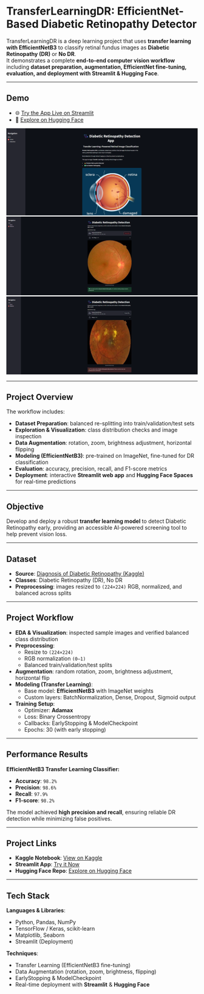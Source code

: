 # **TransferLearningDR: EfficientNet-Based Diabetic Retinopathy Detector**

TransferLearningDR is a deep learning project that uses **transfer learning with EfficientNetB3** to classify retinal fundus images as **Diabetic Retinopathy (DR)** or **No DR**.  
It demonstrates a complete **end-to-end computer vision workflow** including **dataset preparation, augmentation, EfficientNet fine-tuning, evaluation, and deployment with Streamlit & Hugging Face**.

---

## **Demo**
- 🌐 [Try the App Live on Streamlit](https://transferlearningdr-httrdrrzqndfzqbyak8wkc.streamlit.app/)  
- 🤗 [Explore on Hugging Face](https://huggingface.co/RawanAlwadeya/TransferLearningDR)

![App Demo](https://github.com/rawan-alwadiya/TransferLearningDR/blob/main/TransferLearningDR_App.png)  
![No DR Example](https://github.com/rawan-alwadiya/TransferLearningDR/blob/main/No_DR.png)  
![DR Example](https://github.com/rawan-alwadiya/TransferLearningDR/blob/main/DR.png)

---

## **Project Overview**

The workflow includes:  
- **Dataset Preparation**: balanced re-splitting into train/validation/test sets  
- **Exploration & Visualization**: class distribution checks and image inspection  
- **Data Augmentation**: rotation, zoom, brightness adjustment, horizontal flipping  
- **Modeling (EfficientNetB3)**: pre-trained on ImageNet, fine-tuned for DR classification  
- **Evaluation**: accuracy, precision, recall, and F1-score metrics  
- **Deployment**: interactive **Streamlit web app** and **Hugging Face Spaces** for real-time predictions

---

## **Objective**

Develop and deploy a robust **transfer learning model** to detect Diabetic Retinopathy early, providing an accessible AI-powered screening tool to help prevent vision loss.

---

## **Dataset**

- **Source**: [Diagnosis of Diabetic Retinopathy (Kaggle)](https://www.kaggle.com/datasets/pkdarabi/diagnosis-of-diabetic-retinopathy/data)  
- **Classes**: Diabetic Retinopathy (DR), No DR  
- **Preprocessing**: images resized to `(224×224)` RGB, normalized, and balanced across splits

---

## **Project Workflow**

- **EDA & Visualization**: inspected sample images and verified balanced class distribution  
- **Preprocessing**:  
  - Resize to `(224×224)`  
  - RGB normalization `(0–1)`  
  - Balanced train/validation/test splits  
- **Augmentation**: random rotation, zoom, brightness adjustment, horizontal flip  
- **Modeling (Transfer Learning)**:  
  - Base model: **EfficientNetB3** with ImageNet weights  
  - Custom layers: BatchNormalization, Dense, Dropout, Sigmoid output  
- **Training Setup**:  
  - Optimizer: **Adamax**  
  - Loss: Binary Crossentropy  
  - Callbacks: EarlyStopping & ModelCheckpoint  
  - Epochs: 30 (with early stopping)

---

## **Performance Results**

**EfficientNetB3 Transfer Learning Classifier:**  
- **Accuracy**: `98.2%`  
- **Precision**: `98.6%`  
- **Recall**: `97.9%`  
- **F1-score**: `98.2%`

The model achieved **high precision and recall**, ensuring reliable DR detection while minimizing false positives.

---

## **Project Links**

- **Kaggle Notebook**: [View on Kaggle](https://www.kaggle.com/code/rawanalwadeya/transferlearningdr-diabetic-retinopathy-detection)  
- **Streamlit App**: [Try it Now](https://transferlearningdr-httrdrrzqndfzqbyak8wkc.streamlit.app/)  
- **Hugging Face Repo**: [Explore on Hugging Face](https://huggingface.co/RawanAlwadeya/TransferLearningDR)  

---

## **Tech Stack**

**Languages & Libraries**:  
- Python, Pandas, NumPy  
- TensorFlow / Keras, scikit-learn  
- Matplotlib, Seaborn  
- Streamlit (Deployment)

**Techniques**:  
- Transfer Learning (EfficientNetB3 fine-tuning)  
- Data Augmentation (rotation, zoom, brightness, flipping)  
- EarlyStopping & ModelCheckpoint  
- Real-time deployment with **Streamlit** & **Hugging Face**
